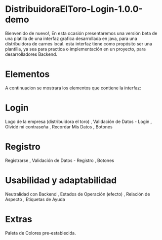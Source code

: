 # DistribuidoraElToro-Login-1.0.0-demo
Bienvenido de nuevo!, En esta ocasión presentaremos una versión beta de una platilla de una interfaz grafica desarrollada en java, para una distribuidora de carnes local. esta interfaz tiene como propósito ser una plantilla, ya sea para practica o implementación en un proyecto, para desarrolladores Backend.

# Elementos
A continuacion se mostrara los elementos que contiene la interfaz:

# Login
Logo de la empresa (distribuidora el toro)
, Validación de Datos - Login
, Olvidé mi contraseña
, Recordar Mis Datos
, Botones

# Registro
Registrarse
, Validación de Datos - Registro
, Botones

# Usabilidad y adaptabilidad
Neutralidad con Backend
, Estados de Operación (efecto)
, Relación de Aspecto
, Etiquetas de Ayuda

# Extras
Paleta de Colores pre-establecida.



